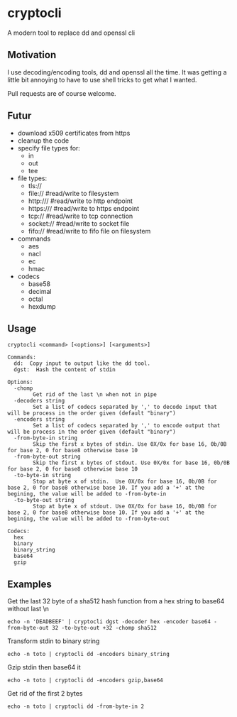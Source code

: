 # cryptocli
A modern tool to replace dd and openssl cli

## Motivation
I use decoding/encoding tools, dd and openssl all the time. It was getting a little bit annoying to have to use shell tricks to get what I wanted.

Pull requests are of course welcome.

## Futur

  - download x509 certificates from https
  - cleanup the code
  - specify file types for:
    - in
    - out
    - tee
  - file types:
    - tls://<addr>
    - file://<path> #read/write to filesystem
    - http://<addr>/<path> #read/write to http endpoint
    - https://<addr>/<path> #read/write to https endpoint
    - tcp://<addr> #read/write to tcp connection
    - socket://<path> #read/write to socket file
    - fifo://<path> #read/write to fifo file on filesystem
  - commands
    - aes
    - nacl
    - ec
    - hmac
  - codecs
    - base58
    - decimal
    - octal
    - hexdump

## Usage

`cryptocli <command> [<options>] [<arguments>]`

```
Commands:
  dd:  Copy input to output like the dd tool.
  dgst:  Hash the content of stdin

Options:
  -chomp
    	Get rid of the last \n when not in pipe
  -decoders string
    	Set a list of codecs separated by ',' to decode input that will be process in the order given (default "binary")
  -encoders string
    	Set a list of codecs separated by ',' to encode output that will be process in the order given (default "binary")
  -from-byte-in string
    	Skip the first x bytes of stdin. Use 0X/0x for base 16, 0b/0B for base 2, 0 for base8 otherwise base 10
  -from-byte-out string
    	Skip the first x bytes of stdout. Use 0X/0x for base 16, 0b/0B for base 2, 0 for base8 otherwise base 10
  -to-byte-in string
    	Stop at byte x of stdin.  Use 0X/0x for base 16, 0b/0B for base 2, 0 for base8 otherwise base 10. If you add a '+' at the begining, the value will be added to -from-byte-in
  -to-byte-out string
    	Stop at byte x of stdout. Use 0X/0x for base 16, 0b/0B for base 2, 0 for base8 otherwise base 10. If you add a '+' at the begining, the value will be added to -from-byte-out

Codecs:
  hex
  binary
  binary_string
  base64
  gzip
```

## Examples

Get the last 32 byte of a sha512 hash function from a hex string to base64 without last \n

`echo -n 'DEADBEEF' | cryptocli dgst -decoder hex -encoder base64 -from-byte-out 32 -to-byte-out +32 -chomp sha512`

Transform stdin to binary string

`echo -n toto | cryptocli dd -encoders binary_string`

Gzip stdin then base64 it

`echo -n toto | cryptocli dd -encoders gzip,base64`

Get rid of the first 2 bytes

`echo -n toto | cryptocli dd -from-byte-in 2`
